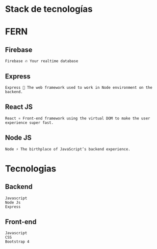 # Stack de tecnologías
# FERN

## Firebase
    
    Firebase 🔥 Your realtime database 

## Express
    
    Express 🚂 The web framework used to work in Node environment on the backend.

## React JS

    React ⚛️ Front-end framework using the virtual DOM to make the user experience super fast.

## Node JS

    Node ⚡️ The birthplace of JavaScript’s backend experience.


# Tecnologias

## Backend 
    Javascript
    Node Js
    Express

## Front-end
    Javascript 
    CSS
    Bootstrap 4
    
